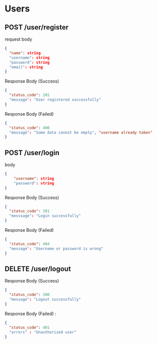 # Users

## POST /user/register

request body
```json
{
  "name": string
  "username": string
  "password": string
  "email": string
}
```

Response Body (Success)
```json
{
  "status_code": 201
  "message": "User registered successfully"
}
```

Response Body (Failed)
```json
{
  "status_code": 400
  "message": "Some data cannot be empty", "username already taken"
}
```

## POST /user/login

body
```json
{
    "username": string
    "password": string
}
```

Response Body (Success)
```json
{
  "status_code": 201
  "messsage": "Login successfully"
}
```

Response Body (Failed)
```json
{
  "status_code": 404
  "message": "Username or password is wrong"
}
```

## DELETE /user/logout

Response Body (Success)
```json
{
  "status_code": 200
  "message": "Logout successfully"
}
```

Response Body (Failed) :

```json
{
  "status_code": 401
  "errors" : "Unauthorized user"
}
```
